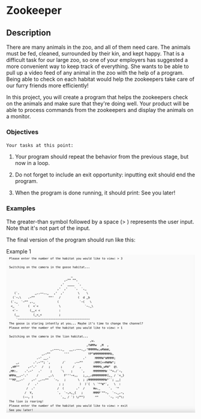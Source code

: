 # Zookeeper

## Description
There are many animals in the zoo, and all of them need care. The animals must be fed, cleaned, surrounded by their kin, and kept happy. That is a difficult task for our large zoo, so one of your employers has suggested a more convenient way to keep track of everything. She wants to be able to pull up a video feed of any animal in the zoo with the help of a program. Being able to check on each habitat would help the zookeepers take care of our furry friends more efficiently!

In this project, you will create a program that helps the zookeepers check on the animals and make sure that they're doing well. Your product will be able to process commands from the zookeepers and display the animals on a monitor.



### Objectives
`Your tasks at this point:`

1. Your program should repeat the behavior from the previous stage, but now in a loop.

2. Do not forget to include an exit opportunity: inputting exit should end the program.

3. When the program is done running, it should print: See you later!

### Examples
The greater-than symbol followed by a space (> ) represents the user input. Note that it's not part of the input.

The final version of the program should run like this:

Example 1 <b>
![foto_for_example](misc/images/cron1.png)
